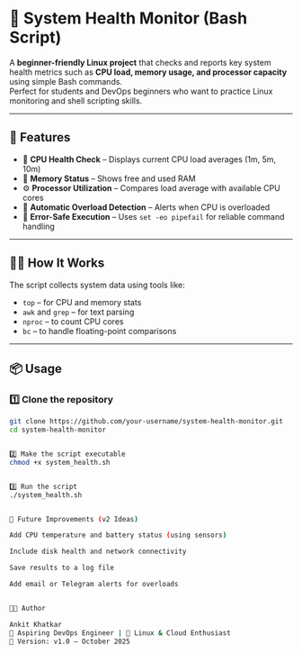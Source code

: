 # 🧠 System Health Monitor (Bash Script)

A **beginner-friendly Linux project** that checks and reports key system health metrics such as **CPU load, memory usage, and processor capacity** using simple Bash commands.  
Perfect for students and DevOps beginners who want to practice Linux monitoring and shell scripting skills.

---

## 🚀 Features

- 🧮 **CPU Health Check** – Displays current CPU load averages (1m, 5m, 10m)
- 💾 **Memory Status** – Shows free and used RAM
- ⚙️ **Processor Utilization** – Compares load average with available CPU cores
- 🔎 **Automatic Overload Detection** – Alerts when CPU is overloaded
- 🧰 **Error-Safe Execution** – Uses `set -eo pipefail` for reliable command handling

---

## 🧑‍💻 How It Works

The script collects system data using tools like:
- `top` – for CPU and memory stats  
- `awk` and `grep` – for text parsing  
- `nproc` – to count CPU cores  
- `bc` – to handle floating-point comparisons  

---

## 📦 Usage

### 1️⃣ Clone the repository
```bash
git clone https://github.com/your-username/system-health-monitor.git
cd system-health-monitor


2️⃣ Make the script executable
chmod +x system_health.sh


3️⃣ Run the script
./system_health.sh


🌱 Future Improvements (v2 Ideas)

Add CPU temperature and battery status (using sensors)

Include disk health and network connectivity

Save results to a log file

Add email or Telegram alerts for overloads


🧑‍🎓 Author

Ankit Khatkar
💼 Aspiring DevOps Engineer | 📘 Linux & Cloud Enthusiast
📅 Version: v1.0 — October 2025


